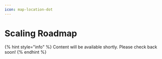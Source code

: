 ```yaml
---
icon: map-location-dot
---
```


# Scaling Roadmap

{% hint style="info" %}
Content will be available shortly. Please check back soon!
{% endhint %} 